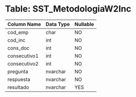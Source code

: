 # Table: SST_MetodologiaW2Inc

| Column Name | Data Type | Nullable |
|-------------|-----------|----------|
| cod_emp | char | NO |
| cod_inc | int | NO |
| cons_doc | int | NO |
| consecutivo1 | int | NO |
| consecutivo2 | int | NO |
| pregunta | nvarchar | NO |
| respuesta | nvarchar | NO |
| resultado | nvarchar | YES |
